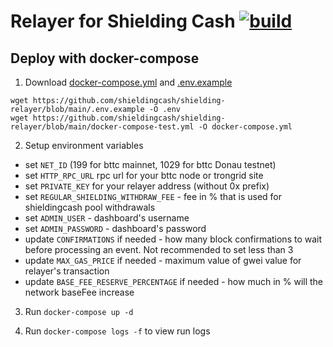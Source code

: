 # Relayer for Shielding Cash [![build](https://github.com/shieldingcash/shielding-relayer/actions/workflows/build.yml/badge.svg)](https://github.com/shieldingcash/shielding-relayer/actions/workflows/build.yml)

## Deploy with docker-compose

1. Download [docker-compose.yml](/docker-compose-test.yml) and [.env.example](/.env.example)

```
wget https://github.com/shieldingcash/shielding-relayer/blob/main/.env.example -O .env
wget https://github.com/shieldingcash/shielding-relayer/blob/main/docker-compose-test.yml -O docker-compose.yml

```

2. Setup environment variables

- set `NET_ID` (199 for bttc mainnet, 1029 for bttc Donau testnet)
- set `HTTP_RPC_URL` rpc url for your bttc node or trongrid site
- set `PRIVATE_KEY` for your relayer address (without 0x prefix)
- set `REGULAR_SHIELDING_WITHDRAW_FEE` - fee in % that is used for shieldingcash pool withdrawals
- set `ADMIN_USER` - dashboard's username
- set `ADMIN_PASSWORD` - dashboard's password
- update `CONFIRMATIONS` if needed - how many block confirmations to wait before processing an event. Not recommended to set less than 3
- update `MAX_GAS_PRICE` if needed - maximum value of gwei value for relayer's transaction
- update `BASE_FEE_RESERVE_PERCENTAGE` if needed - how much in % will the network baseFee increase

3. Run `docker-compose up -d`

4. Run `docker-compose logs -f` to view run logs
